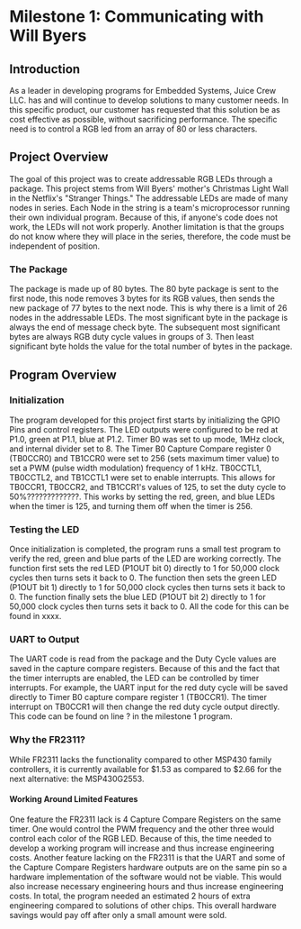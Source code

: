 # Milestone 1: Communicating with Will Byers
## Introduction
As a leader in developing programs for Embedded Systems, Juice Crew LLC. has and will continue to develop solutions to many customer needs. In this specific product, our customer has requested that this solution be as cost effective as possible, without sacrificing performance. The specific need is to control a RGB led from an array of 80 or less characters.
## Project Overview
The goal of this project was to create addressable RGB LEDs through a package. This project stems from Will Byers' mother's Christmas Light Wall in the Netflix's "Stranger Things." The addressable LEDs are made of many nodes in series. Each Node in the string is a team's microprocessor running their own individual program. Because of this, if anyone's code does not work, the LEDs will not work properly. Another limitation is that the groups do not know where they will place in the series, therefore, the code must be independent of position.
### The Package
The package is made up of 80 bytes. The 80 byte package is sent to the first node, this node removes 3 bytes for its RGB values, then sends the new package of 77 bytes to the next node. This is why there is a limit of 26 nodes in the addressable LEDs. The most significant byte in the package is always the end of message check byte. The subsequent most significant bytes are always RGB duty cycle values in groups of 3. Then least significant byte holds the value for the total number of bytes in the package. 
## Program Overview
### Initialization
The program developed for this project first starts by initializing the GPIO Pins and control registers. The LED outputs were configured to be red at P1.0, green at P1.1, blue at P1.2. Timer B0 was set to up mode, 1MHz clock, and internal divider set to 8. The Timer B0 Capture Compare register 0 (TB0CCR0) and TB1CCR0 were set to 256 (sets maximum timer value) to set a PWM (pulse width modulation) frequency of 1 kHz. TB0CCTL1, TB0CCTL2, and TB1CCTL1 were set to enable interrupts. This allows for TB0CCR1, TB0CCR2, and TB1CCR1's values of 125, to set the duty cycle to 50%?????????????. This works by setting the red, green, and blue LEDs when the timer is 125, and turning them off when the timer is 256.
### Testing the LED
Once initialization is completed, the program runs a small test program to verify the red, green and blue parts of the LED are working correctly. The function first sets the red LED (P1OUT bit 0) directly to 1 for 50,000 clock cycles then turns sets it back to 0. The function then sets the green LED (P1OUT bit 1) directly to 1 for 50,000 clock cycles then turns sets it back to 0. The function finally sets the blue LED (P1OUT bit 2) directly to 1 for 50,000 clock cycles then turns sets it back to 0. All the code for this can be found in xxxx.
### UART to Output
The UART code is read from the package and the Duty Cycle values are saved in the capture compare registers. Because of this and the fact that the timer interrupts are enabled, the LED can be controlled by timer interrupts. For example, the UART input for the red duty cycle will be saved directly to Timer B0  capture compare register 1 (TB0CCR1). The timer interrupt on TB0CCR1 will then change the red duty cycle output directly. This code can be found on line ? in the milestone 1 program.
### Why the FR2311?
While FR2311 lacks the functionality compared to other MSP430 family controllers, it is currently available for $1.53 as compared to $2.66 for the next alternative: the MSP430G2553. 

#### Working Around Limited Features
One feature the FR2311 lack is 4 Capture Compare Registers on the same timer. One would control the PWM frequency and the other three would control each color of the RGB LED.  Because of this, the time needed to develop a working program will increase and thus increase engineering costs. 
Another feature lacking on the FR2311 is that the UART and some of the Capture Compare Registers hardware outputs are on the same pin so a hardware implementation of the software would not be viable. This would also increase necessary engineering hours and thus increase engineering costs.
In total, the program needed an estimated 2 hours of extra engineering compared to solutions of other chips. This overall hardware savings would pay off after only a small amount were sold.
